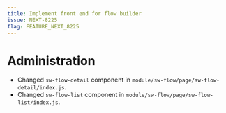 ```yaml
---
title: Implement front end for flow builder
issue: NEXT-8225
flag: FEATURE_NEXT_8225
---
```

# Administration
* Changed `sw-flow-detail` component in `module/sw-flow/page/sw-flow-detail/index.js`.
* Changed `sw-flow-list` component in `module/sw-flow/page/sw-flow-list/index.js`.
